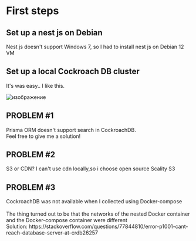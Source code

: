 <h1>First steps</h1>


<h2>Set up a nest js on Debian</h2>
Nest js doesn't support Windows 7, so I had to install nest js on Debian 12 VM 
<h2>Set up a local Cockroach DB cluster</h2>
It's was easy.. I like this.

![изображение](https://github.com/sonytruelove/HA-Contract-service/assets/42536061/623a1c46-ae63-4f9c-bf09-2c786f97ad4e)

<h2>PROBLEM #1</h2>
Prisma ORM doesn't support search in CockroachDB.<br>
Feel free to give me a solution!<br>

<h2>PROBLEM #2<SOLVED></h2>
S3 or CDN? I can't use cdn locally,so i choose open source Scality S3 <br>
<h2>PROBLEM #3<SOLVED></h2>
CockroachDB was not available when I collected using Docker-compose<br><br>
The thing turned out to be that the networks of the nested Docker container and the Docker-compose container were different
<br>
Solution:
https://stackoverflow.com/questions/77844810/error-p1001-cant-reach-database-server-at-crdb26257
